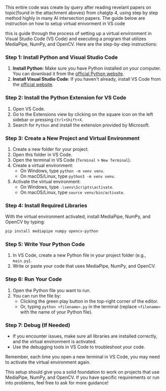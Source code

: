 This entire code was create by query after reading revelant papers on topic(found in the attachment aboves) from chatgtp 4, using step by step method highly in many AI intersection papers.
The guide below are instruction on how to setup virtual enivorment in VS code


this is guide through the process of setting up a virtual environment in Visual Studio Code (VS Code) and executing a program that utilizes MediaPipe, NumPy, and OpenCV. Here are the step-by-step instructions:

### Step 1: Install Python and Visual Studio Code
1. **Install Python**: Make sure you have Python installed on your computer. You can download it from the [official Python website](https://www.python.org/downloads/).
2. **Install Visual Studio Code**: If you haven't already, install VS Code from the [official website](https://code.visualstudio.com/).

### Step 2: Install the Python Extension for VS Code
1. Open VS Code.
2. Go to the Extensions view by clicking on the square icon on the left sidebar or pressing `Ctrl+Shift+X`.
3. Search for `Python` and install the extension provided by Microsoft.

### Step 3: Create a New Project and Virtual Environment
1. Create a new folder for your project.
2. Open this folder in VS Code.
3. Open the terminal in VS Code (`Terminal` > `New Terminal`).
4. Create a virtual environment:
   - On Windows, type `python -m venv venv`.
   - On macOS/Linux, type `python3 -m venv venv`.
5. Activate the virtual environment:
   - On Windows, type `.\venv\Scripts\activate`.
   - On macOS/Linux, type `source venv/bin/activate`.

### Step 4: Install Required Libraries
With the virtual environment activated, install MediaPipe, NumPy, and OpenCV by typing:
```bash
pip install mediapipe numpy opencv-python
```

### Step 5: Write Your Python Code
1. In VS Code, create a new Python file in your project folder (e.g., `main.py`).
2. Write or paste your code that uses MediaPipe, NumPy, and OpenCV.

### Step 6: Run Your Code
1. Open the Python file you want to run.
2. You can run the file by:
   - Clicking the green play button in the top-right corner of the editor.
   - Or, typing `python <filename>.py` in the terminal (replace `<filename>` with the name of your Python file).

### Step 7: Debug (If Needed)
- If you encounter issues, make sure all libraries are installed correctly, and the virtual environment is activated.
- Use the debugging tools in VS Code to troubleshoot your code.

Remember, each time you open a new terminal in VS Code, you may need to activate the virtual environment again. 

This setup should give you a solid foundation to work on projects that use MediaPipe, NumPy, and OpenCV. If you have specific requirements or run into problems, feel free to ask for more guidance!
